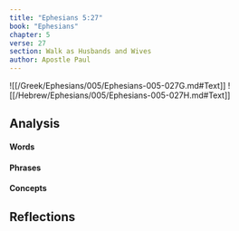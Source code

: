 ```yaml
---
title: "Ephesians 5:27"
book: "Ephesians"
chapter: 5
verse: 27
section: Walk as Husbands and Wives
author: Apostle Paul
---
```

![[/Greek/Ephesians/005/Ephesians-005-027G.md#Text]]
![[/Hebrew/Ephesians/005/Ephesians-005-027H.md#Text]]

## Analysis

#### Words

#### Phrases

#### Concepts

## Reflections

